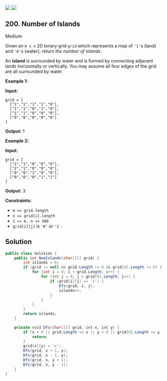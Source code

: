 [![](https://img.shields.io/github/stars/LeetCode-Top-Interview-150/LeetCode-Top-Interview-150?label=Stars&style=flat-square)](https://github.com/LeetCode-Top-Interview-150/LeetCode-Top-Interview-150)
[![](https://img.shields.io/github/forks/LeetCode-Top-Interview-150/LeetCode-Top-Interview-150?label=Fork%20me%20on%20GitHub%20&style=flat-square)](https://github.com/LeetCode-Top-Interview-150/LeetCode-Top-Interview-150/fork)

## 200\. Number of Islands

Medium

Given an `m x n` 2D binary grid `grid` which represents a map of `'1'`s (land) and `'0'`s (water), return _the number of islands_.

An **island** is surrounded by water and is formed by connecting adjacent lands horizontally or vertically. You may assume all four edges of the grid are all surrounded by water.

**Example 1:**

**Input:**

    grid = [
      ["1","1","1","1","0"],
      ["1","1","0","1","0"],
      ["1","1","0","0","0"],
      ["0","0","0","0","0"]
    ]

**Output:** 1 

**Example 2:**

**Input:**

    grid = [
      ["1","1","0","0","0"],
      ["1","1","0","0","0"],
      ["0","0","1","0","0"],
      ["0","0","0","1","1"]
    ]

**Output:** 3 

**Constraints:**

*   `m == grid.length`
*   `n == grid[i].length`
*   `1 <= m, n <= 300`
*   `grid[i][j]` is `'0'` or `'1'`.

## Solution

```csharp
public class Solution {
    public int NumIslands(char[][] grid) {
        int islands = 0;
        if (grid != null && grid.Length != 0 && grid[0].Length != 0) {
            for (int i = 0; i < grid.Length; i++) {
                for (int j = 0; j < grid[0].Length; j++) {
                    if (grid[i][j] == '1') {
                        Dfs(grid, i, j);
                        islands++;
                    }
                }
            }
        }
        return islands;
    }

    private void Dfs(char[][] grid, int x, int y) {
        if (x < 0 || grid.Length <= x || y < 0 || grid[0].Length <= y || grid[x][y] != '1') {
            return;
        }
        grid[x][y] = 'x';
        Dfs(grid, x + 1, y);
        Dfs(grid, x - 1, y);
        Dfs(grid, x, y + 1);
        Dfs(grid, x, y - 1);
    }
}
```